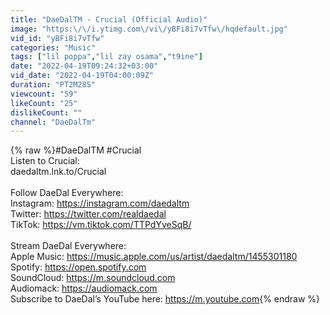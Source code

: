 ```yaml
---
title: "DaeDalTM - Crucial (Official Audio)"
image: "https:\/\/i.ytimg.com\/vi\/yBFi8i7vTfw\/hqdefault.jpg"
vid_id: "yBFi8i7vTfw"
categories: "Music"
tags: ["lil poppa","lil zay osama","t9ine"]
date: "2022-04-19T09:24:32+03:00"
vid_date: "2022-04-19T04:00:09Z"
duration: "PT2M28S"
viewcount: "59"
likeCount: "25"
dislikeCount: ""
channel: "DaeDalTm"
---
```

{% raw %}#DaeDalTM #Crucial<br />Listen to Crucial: <br />daedaltm.lnk.to/Crucial<br /><br />Follow DaeDal Everywhere:<br />Instagram: <a rel="nofollow" target="blank" href="https://instagram.com/daedaltm">https://instagram.com/daedaltm</a><br />Twitter: <a rel="nofollow" target="blank" href="https://twitter.com/realdaedal">https://twitter.com/realdaedal</a><br />TikTok: <a rel="nofollow" target="blank" href="https://vm.tiktok.com/TTPdYveSqB/">https://vm.tiktok.com/TTPdYveSqB/</a> <br /><br />Stream DaeDal Everywhere:<br />Apple Music: <a rel="nofollow" target="blank" href="https://music.apple.com/us/artist/daedaltm/1455301180">https://music.apple.com/us/artist/daedaltm/1455301180</a><br />Spotify: <a rel="nofollow" target="blank" href="https://open.spotify.com">https://open.spotify.com</a><br />SoundCloud: <a rel="nofollow" target="blank" href="https://m.soundcloud.com">https://m.soundcloud.com</a><br />Audiomack: <a rel="nofollow" target="blank" href="https://audiomack.com">https://audiomack.com</a><br />Subscribe to DaeDal’s YouTube here: <a rel="nofollow" target="blank" href="https://m.youtube.com">https://m.youtube.com</a>{% endraw %}
